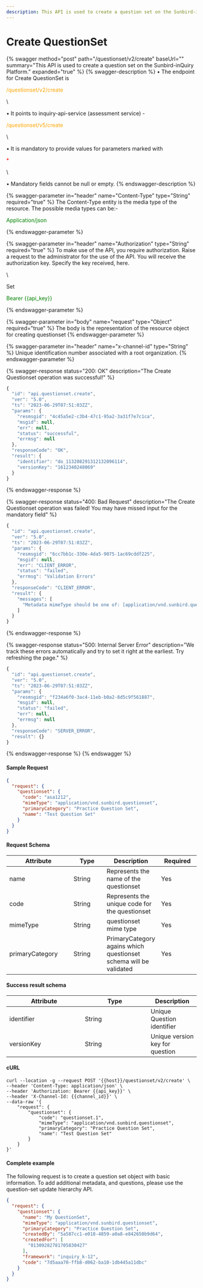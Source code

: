 ```yaml
---
description: This API is used to create a question set on the Sunbird-inQuiry Platform.
---
```


# Create QuestionSet

{% swagger method="post" path="/questionset/v2/create" baseUrl="" summary="This API is used to create a question set on the Sunbird-inQuiry Platform." expanded="true" %}
{% swagger-description %}
• The endpoint for Create QuestionSet is 

<mark style="color:orange;">

/questionset/v2/create

</mark>

\


• It points to inquiry-api-service (assessment service) - 

<mark style="color:orange;">

/questionset/v5/create

</mark>

\


• It is mandatory to provide values for parameters marked with 

<mark style="color:red;">

\*

</mark>

\


• Mandatory fields cannot be null or empty.
{% endswagger-description %}

{% swagger-parameter in="header" name="Content-Type" type="String" required="true" %}
The Content-Type entity is the media type of the resource. The possible media types can be:- 

<mark style="color:green;">

Application/json

</mark>
{% endswagger-parameter %}

{% swagger-parameter in="header" name="Authorization" type="String" required="true" %}
To make use of the API, you require authorization. Raise a request to the administrator for the use of the API. You will receive the authorization key. Specify the key received, here.

\


Set 

<mark style="color:green;">

Bearer {{api_key}}

</mark>
{% endswagger-parameter %}

{% swagger-parameter in="body" name="request" type="Object" required="true" %}
The body is the representation of the resource object for creating questionset 
{% endswagger-parameter %}

{% swagger-parameter in="header" name="x-channel-id" type="String" %}
Unique identification number associated with a root organization.
{% endswagger-parameter %}

{% swagger-response status="200: OK" description="The Create Questionset operation was successful!" %}
```javascript
{
  "id": "api.questionset.create",
  "ver": "5.0",
  "ts": "2023-06-29T07:51:03ZZ",
  "params": {
    "resmsgid": "4c45a5e2-c3b4-47c1-95a2-3a31f7e7c1ca",
    "msgid": null,
    "err": null,
    "status": "successful",
    "errmsg": null
  },
  "responseCode": "OK",
  "result": {
    "identifier": "do_113208291312132096114",
    "versionKey": "1612340248069"
  }
}
```
{% endswagger-response %}

{% swagger-response status="400: Bad Request" description="The Create Questionset operation was failed! You may have missed input for the mandatory field" %}
```javascript
{
  "id": "api.questionset.create",
  "ver": "5.0",
  "ts": "2023-06-29T07:51:03ZZ",
  "params": {
    "resmsgid": "6cc7bb1c-330e-4da5-9075-1ac69cddf225",
    "msgid": null,
    "err": "CLIENT_ERROR",
    "status": "failed",
    "errmsg": "Validation Errors"
  },
  "responseCode": "CLIENT_ERROR",
  "result": {
    "messages": [
      "Metadata mimeType should be one of: [application/vnd.sunbird.questionset]"
    ]
  }
}
```
{% endswagger-response %}

{% swagger-response status="500: Internal Server Error" description="We track these errors automatically and try to set it right at the earliest. Try refreshing the page." %}
```javascript
{
  "id": "api.questionset.create",
  "ver": "5.0",
  "ts": "2023-06-29T07:51:03ZZ",
  "params": {
    "resmsgid": "f234a6f0-3ac4-11eb-b0a2-8d5c9f561887",
    "msgid": null,
    "status": "failed",
    "err": null,
    "errmsg": null
  },
  "responseCode": "SERVER_ERROR",
  "result": {}
}
```
{% endswagger-response %}
{% endswagger %}

#### Sample Request

```json
{
  "request": {
    "questionset": {
      "code": "asa1212",
      "mimeType": "application/vnd.sunbird.questionset",
      "primaryCategory": "Practice Question Set",
      "name": "Test Question Set"
    }
  }
}
```

#### Request Schema

<table><thead><tr><th width="180">Attribute</th><th width="99">Type</th><th>Description</th><th width="102">Required</th></tr></thead><tbody><tr><td>name</td><td>String</td><td>Represents the name of the questionset</td><td>Yes</td></tr><tr><td>code</td><td>String</td><td>Represents the unique code for the questionset</td><td>Yes</td></tr><tr><td>mimeType</td><td>String</td><td>questionset mime type</td><td>Yes</td></tr><tr><td>primaryCategory</td><td>String</td><td>PrimaryCategory agains which questionset schema will be validated</td><td>Yes</td></tr></tbody></table>

#### Success result schema

<table><thead><tr><th width="184">Attribute</th><th width="158.33333333333331">Type</th><th>Description</th></tr></thead><tbody><tr><td>identifier</td><td>String</td><td>Unique Question identifier</td></tr><tr><td>versionKey</td><td>String</td><td>Unique version key for question</td></tr></tbody></table>

#### cURL

```shell
curl --location -g --request POST '{{host}}/questionset/v2/create' \
--header 'Content-Type: application/json' \
--header 'Authorization: Bearer {{api_key}}' \
--header 'X-Channel-Id: {{channel_id}}' \
--data-raw '{
    "request": {
        "questionset": {
            "code": "questionset.1",
            "mimeType": "application/vnd.sunbird.questionset",
            "primaryCategory": "Practice Question Set",
            "name": "Test Question Set"
        }
    }
}'
```

#### Complete example

The following request is to create a question set object with basic information. To add additional metadata, and questions, please use the question-set update hierarchy API.

```json
{
  "request": {
    "questionset": {
      "name": "My QuestionSet",
      "mimeType": "application/vnd.sunbird.questionset",
      "primaryCategory": "Practice Question Set",
      "createdBy": "5a587cc1-e018-4859-a0a8-e842650b9d64",
      "createdFor": [
        "01309282781705830427"
      ],
      "framework": "inquiry_k-12",
      "code": "7d5aaa70-ffb8-d062-ba10-1db445a11dbc"
    }
  }
}
```
